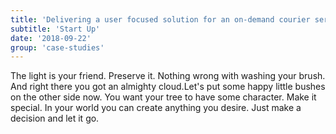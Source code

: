 ```yaml
---
title: 'Delivering a user focused solution for an on-demand courier service'
subtitle: 'Start Up'
date: '2018-09-22'
group: 'case-studies'
---
```


The light is your friend. Preserve it. Nothing wrong with washing your brush. And right there you got an almighty cloud.Let's put some happy little bushes on the other side now. You want your tree to have some character. Make it special. In your world you can create anything you desire. Just make a decision and let it go.